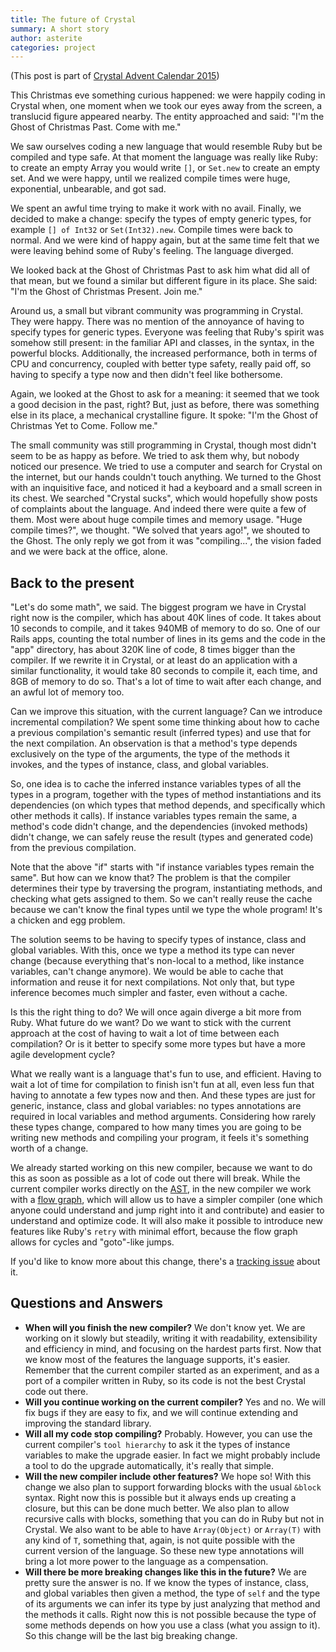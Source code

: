 ```yaml
---
title: The future of Crystal
summary: A short story
author: asterite
categories: project
---
```


(This post is part of [Crystal Advent Calendar 2015](http://www.adventar.org/calendars/800))

This Christmas eve something curious happened: we were happily coding in Crystal
when, one moment when we took our eyes away from the screen, a translucid figure appeared nearby.
The entity approached and said: "I'm the Ghost of Christmas Past. Come with me."

We saw ourselves coding a new language that would resemble Ruby but be compiled and type safe.
At that moment the language was really like Ruby: to create an empty Array you would write `[]`, or
`Set.new` to create an empty set. And we were happy, until we realized compile times were huge,
exponential, unbearable, and got sad.

We spent an awful time trying to make it work with no avail. Finally, we decided to make a change:
specify the types of empty generic types, for example `[] of Int32` or `Set(Int32).new`.
Compile times were back to normal. And we were kind of happy again, but at the same time felt
that we were leaving behind some of Ruby's feeling. The language diverged.

We looked back at the Ghost of Christmas Past to ask him what did all of that mean, but we
found a similar but different figure in its place. She said:
"I'm the Ghost of Christmas Present. Join me."

Around us, a small but vibrant community was programming in Crystal. They were happy.
There was no mention of the annoyance of having to specify types for generic types. Everyone
was feeling that Ruby's spirit was somehow still present: in the familiar API and classes,
in the syntax, in the powerful blocks. Additionally, the increased performance, both in terms of
CPU and concurrency, coupled with better type safety, really paid off, so having to specify
a type now and then didn't feel like bothersome.

Again, we looked at the Ghost to ask for a meaning: it seemed that we took a good decision in the
past, right? But, just as before, there was something else in its place, a mechanical crystalline
figure. It spoke: "I'm the Ghost of Christmas Yet to Come. Follow me."

The small community was still programming in Crystal, though most didn't seem to be as happy as before.
We tried to ask them why, but nobody noticed our presence. We tried to use a computer and search
for Crystal on the internet, but our hands couldn't touch anything. We turned to the Ghost with
an inquisitive face, and noticed it had a keyboard and a small screen in its chest. We searched
"Crystal sucks", which would hopefully show posts of complaints about the language. And indeed
there were quite a few of them. Most were about huge compile times and memory usage.
"Huge compile times?", we thought. "We solved that years ago!", we shouted to the Ghost.
The only reply we got from it was "compiling...", the vision faded and we were back at the office, alone.

## Back to the present

"Let's do some math", we said. The biggest program we have in Crystal right now is the
compiler, which has about 40K lines of code. It takes about 10 seconds to compile,
and it takes 940MB of memory to do so. One of our Rails apps, counting the total number of lines
in its gems and the code in the "app" directory, has about 320K line of code, 8 times bigger than the compiler.
If we rewrite it in Crystal, or at least do an application with a similar functionality, it would
take 80 seconds to compile it, each time, and 8GB of memory to do so. That's a lot of time to wait
after each change, and an awful lot of memory too.

Can we improve this situation, with the current language? Can we introduce incremental compilation?
We spent some time thinking about how to cache a previous compilation's semantic result (inferred types)
and use that for the next compilation. An observation is that a method's type depends exclusively on the type
of the arguments, the type of the methods it invokes, and the types of instance, class, and global variables.

So, one idea is to cache the inferred instance variables types of all the types in
a program, together with the types of method instantiations and its dependencies (on which types that
method depends, and specifically which other methods it calls). If instance variables types remain
the same, a method's code didn't change, and the dependencies (invoked methods) didn't change,
we can safely reuse the result (types and generated code) from the previous compilation.

Note that the above "if" starts with "if instance variables types remain the same". But how can we
know that? The problem is that the compiler determines their type by traversing the program,
instantiating methods, and checking what gets assigned to them. So we can't really reuse the cache
because we can't know the final types until we type the whole program! It's a chicken and egg problem.

The solution seems to be having to specify types of instance, class and global variables. With this,
once we type a method its type can never change (because everything that's non-local to a method, like
instance variables, can't change anymore). We would be able to cache that information and reuse it for
next compilations. Not only that, but type inference becomes much simpler and faster, even without a
cache.

Is this the right thing to do? We will once again diverge a bit more from Ruby. What future do we want?
Do we want to stick with the current approach at the cost of having to wait a lot of time between each
compilation? Or is it better to specify some more types but have a more agile development cycle?

What we really want is a language that's fun to use, and efficient. Having
to wait a lot of time for compilation to finish isn't fun at all, even less fun that having to
annotate a few types now and then. And these types are just for generic, instance, class and global
variables: no types annotations are required in local variables and method arguments. Considering
how rarely these types change, compared to how many times you are going to be writing new methods
and compiling your program, it feels it's something worth of a change.

We already started working on this new compiler, because we want to do this as soon as possible as a lot of
code out there will break. While the current compiler works directly on the
[AST](https://en.wikipedia.org/wiki/Abstract_syntax_tree), in the new compiler we work with
a [flow graph](https://en.wikipedia.org/wiki/Control_flow_graph), which will allow us to
have a simpler compiler (one which anyone could understand and jump right into it and contribute)
and easier to understand and optimize code. It will also make it possible to introduce new features
like Ruby's `retry` with minimal effort, because the flow graph allows for cycles and "goto"-like
jumps.

If you'd like to know more about this change, there's a [tracking issue](https://github.com/crystal-lang/crystal/issues/1824)
about it.

## Questions and Answers

- **When will you finish the new compiler?** We don't know yet. We are working on it slowly but steadily,
  writing it with readability, extensibility and efficiency in mind, and focusing on the hardest parts first.
  Now that we know most of the features the language supports, it's easier. Remember that the current compiler
  started as an experiment, and as a port of a compiler written in Ruby, so its code is not the best Crystal
  code out there.
- **Will you continue working on the current compiler?** Yes and no. We will fix bugs if they are easy to fix,
  and we will continue extending and improving the standard library.
- **Will all my code stop compiling?** Probably. However, you can use the current compiler's `tool hierarchy`
  to ask it the types of instance variables to make the upgrade easier. In fact we might probably include a tool
  to do the upgrade automatically, it's really that simple.
- **Will the new compiler include other features?** We hope so! With this change we also plan to support forwarding
  blocks with the usual `&block` syntax. Right now this is possible but it always ends up creating a closure, but this
  can be done much better. We also plan to allow recursive calls with blocks, something that you can do in Ruby but
  not in Crystal. We also want to be able to have `Array(Object)` or `Array(T)` with any kind of `T`, something that,
  again, is not quite possible with the current version of the language. So these new type annotations will bring a lot
  more power to the language as a compensation.
- **Will there be more breaking changes like this in the future?** We are pretty sure the answer is no. If we know
  the types of instance, class, and global variables then given a method, the type of `self` and the type of its
  arguments we can infer its type by just analyzing that method and the methods it calls. Right now this is not
  possible because the type of some methods depends on how you use a class (what you assign to it). So this change
  will be the last big breaking change.
